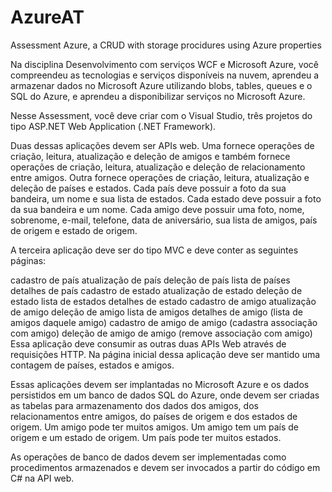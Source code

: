 # AzureAT
Assessment Azure, a CRUD with storage procidures using Azure properties


Na disciplina Desenvolvimento com serviços WCF e Microsoft Azure, você compreendeu as tecnologias e serviços disponíveis na nuvem, aprendeu a armazenar dados no Microsoft Azure utilizando blobs, tables, queues e o SQL do Azure, e aprendeu a disponibilizar serviços no Microsoft Azure.

Nesse Assessment, você deve criar com o Visual Studio, três projetos do tipo ASP.NET Web Application (.NET Framework).

Duas dessas aplicações devem ser APIs web. Uma fornece operações de criação, leitura, atualização e deleção de amigos e também fornece operações de criação, leitura, atualização e deleção de relacionamento entre amigos. Outra fornece operações de criação, leitura, atualização e deleção de países e estados. Cada país deve possuir a foto da sua bandeira, um nome e sua lista de estados. Cada estado deve possuir a foto da sua bandeira e um nome. Cada amigo deve possuir uma foto, nome, sobrenome, e-mail, telefone, data de aniversário, sua lista de amigos, país de origem e estado de origem.

A terceira aplicação deve ser do tipo MVC e deve conter as seguintes páginas:

cadastro de país
atualização de país
deleção de país
lista de países
detalhes de país
cadastro de estado
atualização de estado
deleção de estado
lista de estados
detalhes de estado
cadastro de amigo
atualização de amigo
deleção de amigo
lista de amigos
detalhes de amigo (lista de amigos daquele amigo)
cadastro de amigo de amigo (cadastra associação com amigo)
deleção de amigo de amigo (remove associação com amigo)
Essa aplicação deve consumir as outras duas APIs Web através de requisições HTTP. Na página inicial dessa aplicação deve ser mantido uma contagem de países, estados e amigos.

Essas aplicações devem ser implantadas no Microsoft Azure e os dados persistidos em um banco de dados SQL do Azure, onde devem ser criadas as tabelas para armazenamento dos dados dos amigos, dos relacionamentos entre amigos, do países de origem e dos estados de origem. Um amigo pode ter muitos amigos. Um amigo tem um país de origem e um estado de origem. Um país pode ter muitos estados.

As operações de banco de dados devem ser implementadas como procedimentos armazenados e devem ser invocados a partir do código em C# na API web.
